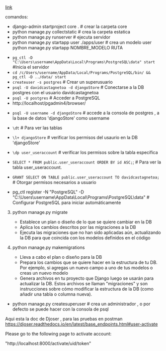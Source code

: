 [link](https://youtu.be/zJA_tLTd3Vg?si=AY-Sfwp2vvTJaBCR&t=11388)

comandos:

- django-admin startproject core . # crear la carpeta core
- python manage.py collectstatic # crea la carpeta estatica
- python manage.py runserver # ejecuta servidor
- python manage.py startapp user ./apps/user # crea un modelo user python manage.py startapp NOMBRE_MODELO RUTA

<!-- - FOR WINDOWS -->

- `pg_ctl -D "C:\Users\username\AppData\Local\Programs\PostgreSQL\data" start` #Inicia el servidor
- `cd /c/Users/username/AppData/Local/Programs/PostgreSQL/bin/ && pg_ctl -D ../data/ start`
- `createuser -s postgres` # Crear un superusuario
- `psql -U davidcastagnetoa -d djangoStore` # Conectarse a la DB postgres con el usuario davidcastagnetoa
- `psql -U postgres` # Acceder a PostgreSQL
- http://localhost/pgadmin4/browser/

<!-- - FOR BASH -->

- `psql -U username -d djangoStore` # accede a la consola de postgres , a la base de datos 'djangoStore' como username
- `\dt` # Para ver las tablas
- `\l+ djangoStore` # verificar los permisos del usaurio en la DB 'djangoStore'
- `\dp user_useraccount` # verificar los permisos sobre la tabla específica
- `SELECT * FROM public.user_useraccount ORDER BY id ASC;`; # Para ver la tabla user_useraccount.
- `GRANT SELECT ON TABLE public.user_useraccount TO davidcastagnetoa;` # Otorgar permisos necesarios a usuario

- pg_ctl register -N "PostgreSQL" -D "C:\Users\username\AppData\Local\Programs\PostgreSQL\data" # Configurar PostgreSQL para iniciar automáticamente

3. python manage.py migrate

   - Establece un plan o diseño de lo que se quiere cambiar en la DB
   - Aplica los cambios descritos por las migraciones a la DB
   - Ejecuta las migraciones que no han sido aplicadas aún, actualizando la DB para que coincida con los modelos definidos en el código

4. python manage.py makemigrations

   - Lleva a cabo el plan o diseño para la DB
   - Prepara los cambios que se quiere hacer en la estructura de tu DB. Por ejemplo, si agregas un nuevo campo a uno de tus modelos o creas un nuevo modelo
   - Genera archivos en tu proyecto que Django luego se usarán para actualizar la DB. Estos archivos se llaman "migraciones" y son instrucciones sobre cómo modificar la estructura de la DB (como añadir una tabla o columna nueva).

- python manage.py createsuperuser # crea un administrador , o por defecto se puede hacer con la consola de psql

Aqui esta la doc de Djoser , para las pruebas en postman
https://djoser.readthedocs.io/en/latest/base_endpoints.html#user-activate

<p>Please go to the following page to activate account:</p>
"http://localhost:8000/activate/uid/token"
